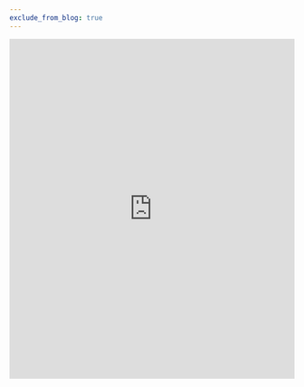 ```yaml
---
exclude_from_blog: true
---
```


<iframe src="https://calendar.google.com/calendar/embed?title=Reece%27s%20Public%20Calendar&showPrint=0&showCalendars=0&mode=WEEK&wkst=2&bgcolor=%23FFFFFF&src=reece%40harts.net&color=%23182C57&src=reece%40genomemedical.com&color=%235F6B02&ctz=America%2FLos_Angeles" style="border-width:0" width="100%" height="600" frameborder="0" scrolling="no"></iframe>

